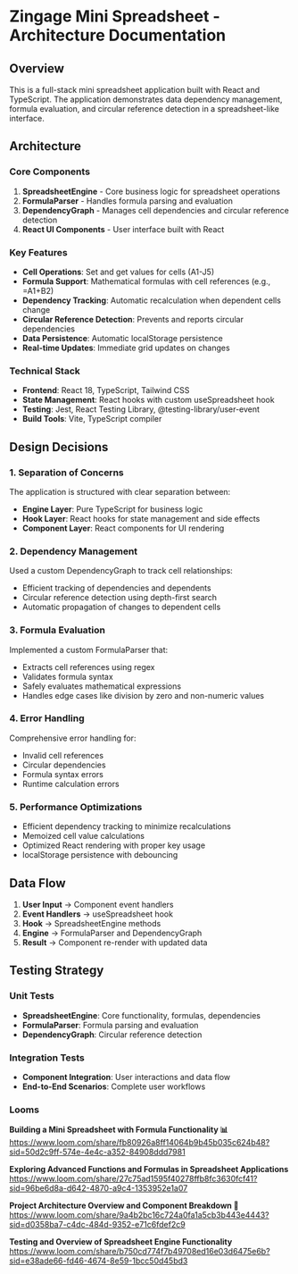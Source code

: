 # Zingage Mini Spreadsheet - Architecture Documentation

## Overview

This is a full-stack mini spreadsheet application built with React and TypeScript. The application demonstrates data dependency management, formula evaluation, and circular reference detection in a spreadsheet-like interface.

## Architecture

### Core Components

1. **SpreadsheetEngine** - Core business logic for spreadsheet operations
2. **FormulaParser** - Handles formula parsing and evaluation
3. **DependencyGraph** - Manages cell dependencies and circular reference detection
4. **React UI Components** - User interface built with React

### Key Features

- **Cell Operations**: Set and get values for cells (A1-J5)
- **Formula Support**: Mathematical formulas with cell references (e.g., =A1+B2)
- **Dependency Tracking**: Automatic recalculation when dependent cells change
- **Circular Reference Detection**: Prevents and reports circular dependencies
- **Data Persistence**: Automatic localStorage persistence
- **Real-time Updates**: Immediate grid updates on changes

### Technical Stack

- **Frontend**: React 18, TypeScript, Tailwind CSS
- **State Management**: React hooks with custom useSpreadsheet hook
- **Testing**: Jest, React Testing Library, @testing-library/user-event
- **Build Tools**: Vite, TypeScript compiler

## Design Decisions

### 1. Separation of Concerns

The application is structured with clear separation between:

- **Engine Layer**: Pure TypeScript for business logic
- **Hook Layer**: React hooks for state management and side effects
- **Component Layer**: React components for UI rendering

### 2. Dependency Management

Used a custom DependencyGraph to track cell relationships:

- Efficient tracking of dependencies and dependents
- Circular reference detection using depth-first search
- Automatic propagation of changes to dependent cells

### 3. Formula Evaluation

Implemented a custom FormulaParser that:

- Extracts cell references using regex
- Validates formula syntax
- Safely evaluates mathematical expressions
- Handles edge cases like division by zero and non-numeric values

### 4. Error Handling

Comprehensive error handling for:

- Invalid cell references
- Circular dependencies
- Formula syntax errors
- Runtime calculation errors

### 5. Performance Optimizations

- Efficient dependency tracking to minimize recalculations
- Memoized cell value calculations
- Optimized React rendering with proper key usage
- localStorage persistence with debouncing

## Data Flow

1. **User Input** → Component event handlers
2. **Event Handlers** → useSpreadsheet hook
3. **Hook** → SpreadsheetEngine methods
4. **Engine** → FormulaParser and DependencyGraph
5. **Result** → Component re-render with updated data

## Testing Strategy

### Unit Tests

- **SpreadsheetEngine**: Core functionality, formulas, dependencies
- **FormulaParser**: Formula parsing and evaluation
- **DependencyGraph**: Circular reference detection

### Integration Tests

- **Component Integration**: User interactions and data flow
- **End-to-End Scenarios**: Complete user workflows

### Looms

**Building a Mini Spreadsheet with Formula Functionality 📊**  
https://www.loom.com/share/fb80926a8ff14064b9b45b035c624b48?sid=50d2c9ff-574e-4e4c-a352-84908ddd7981

**Exploring Advanced Functions and Formulas in Spreadsheet Applications**  
https://www.loom.com/share/27c75ad1595f40278ffb8fc3630fcf41?sid=96be6d8a-d642-4870-a9c4-1353952e1a07

**Project Architecture Overview and Component Breakdown 🚀**  
https://www.loom.com/share/9a4b2bc16c724a0fa1a5cb3b443e4443?sid=d0358ba7-c4dc-484d-9352-e71c6fdef2c9

**Testing and Overview of Spreadsheet Engine Functionality**  
https://www.loom.com/share/b750cd774f7b49708ed16e03d6475e6b?sid=e38ade66-fd46-4674-8e59-1bcc50d45bd3
